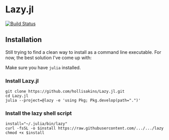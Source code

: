 # Lazy.jl



[![Build Status](https://github.com/hollisakins/Lazy.jl/actions/workflows/CI.yml/badge.svg?branch=main)](https://github.com/hollisakins/Lazy.jl/actions/workflows/CI.yml?query=branch%3Amain)




## Installation 

Still trying to find a clean way to install as a command line executable. For now, the best solution I've come up with: 

Make sure you have `julia` installed. 

### Install Lazy.jl
```
git clone https://github.com/hollisakins/Lazy.jl.git
cd Lazy.jl
julia --project=@lazy -e 'using Pkg; Pkg.develop(path=".")'
```
### Install the lazy shell script
```
install="~/.julia/bin/lazy"
curl -fsSL -o $install https://raw.githubusercontent.com/.../.../lazy
chmod +x $install
```
